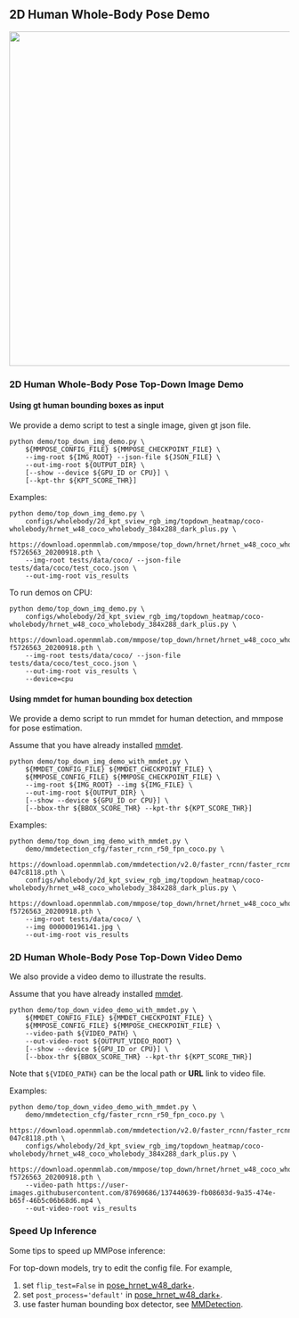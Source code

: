 ## 2D Human Whole-Body Pose Demo

<img src="https://user-images.githubusercontent.com/9464825/95552839-00a61080-0a40-11eb-818c-b8dad7307217.gif" width="600px" alt><br>

### 2D Human Whole-Body Pose Top-Down Image Demo

#### Using gt human bounding boxes as input

We provide a demo script to test a single image, given gt json file.

```shell
python demo/top_down_img_demo.py \
    ${MMPOSE_CONFIG_FILE} ${MMPOSE_CHECKPOINT_FILE} \
    --img-root ${IMG_ROOT} --json-file ${JSON_FILE} \
    --out-img-root ${OUTPUT_DIR} \
    [--show --device ${GPU_ID or CPU}] \
    [--kpt-thr ${KPT_SCORE_THR}]
```

Examples:

```shell
python demo/top_down_img_demo.py \
    configs/wholebody/2d_kpt_sview_rgb_img/topdown_heatmap/coco-wholebody/hrnet_w48_coco_wholebody_384x288_dark_plus.py \
    https://download.openmmlab.com/mmpose/top_down/hrnet/hrnet_w48_coco_wholebody_384x288_dark-f5726563_20200918.pth \
    --img-root tests/data/coco/ --json-file tests/data/coco/test_coco.json \
    --out-img-root vis_results
```

To run demos on CPU:

```shell
python demo/top_down_img_demo.py \
    configs/wholebody/2d_kpt_sview_rgb_img/topdown_heatmap/coco-wholebody/hrnet_w48_coco_wholebody_384x288_dark_plus.py \
    https://download.openmmlab.com/mmpose/top_down/hrnet/hrnet_w48_coco_wholebody_384x288_dark-f5726563_20200918.pth \
    --img-root tests/data/coco/ --json-file tests/data/coco/test_coco.json \
    --out-img-root vis_results \
    --device=cpu
```

#### Using mmdet for human bounding box detection

We provide a demo script to run mmdet for human detection, and mmpose for pose estimation.

Assume that you have already installed [mmdet](https://github.com/open-mmlab/mmdetection).

```shell
python demo/top_down_img_demo_with_mmdet.py \
    ${MMDET_CONFIG_FILE} ${MMDET_CHECKPOINT_FILE} \
    ${MMPOSE_CONFIG_FILE} ${MMPOSE_CHECKPOINT_FILE} \
    --img-root ${IMG_ROOT} --img ${IMG_FILE} \
    --out-img-root ${OUTPUT_DIR} \
    [--show --device ${GPU_ID or CPU}] \
    [--bbox-thr ${BBOX_SCORE_THR} --kpt-thr ${KPT_SCORE_THR}]
```

Examples:

```shell
python demo/top_down_img_demo_with_mmdet.py \
    demo/mmdetection_cfg/faster_rcnn_r50_fpn_coco.py \
    https://download.openmmlab.com/mmdetection/v2.0/faster_rcnn/faster_rcnn_r50_fpn_1x_coco/faster_rcnn_r50_fpn_1x_coco_20200130-047c8118.pth \
    configs/wholebody/2d_kpt_sview_rgb_img/topdown_heatmap/coco-wholebody/hrnet_w48_coco_wholebody_384x288_dark_plus.py \
    https://download.openmmlab.com/mmpose/top_down/hrnet/hrnet_w48_coco_wholebody_384x288_dark-f5726563_20200918.pth \
    --img-root tests/data/coco/ \
    --img 000000196141.jpg \
    --out-img-root vis_results
```

### 2D Human Whole-Body Pose Top-Down Video Demo

We also provide a video demo to illustrate the results.

Assume that you have already installed [mmdet](https://github.com/open-mmlab/mmdetection).

```shell
python demo/top_down_video_demo_with_mmdet.py \
    ${MMDET_CONFIG_FILE} ${MMDET_CHECKPOINT_FILE} \
    ${MMPOSE_CONFIG_FILE} ${MMPOSE_CHECKPOINT_FILE} \
    --video-path ${VIDEO_PATH} \
    --out-video-root ${OUTPUT_VIDEO_ROOT} \
    [--show --device ${GPU_ID or CPU}] \
    [--bbox-thr ${BBOX_SCORE_THR} --kpt-thr ${KPT_SCORE_THR}]
```

Note that `${VIDEO_PATH}` can be the local path or **URL** link to video file.

Examples:

```shell
python demo/top_down_video_demo_with_mmdet.py \
    demo/mmdetection_cfg/faster_rcnn_r50_fpn_coco.py \
    https://download.openmmlab.com/mmdetection/v2.0/faster_rcnn/faster_rcnn_r50_fpn_1x_coco/faster_rcnn_r50_fpn_1x_coco_20200130-047c8118.pth \
    configs/wholebody/2d_kpt_sview_rgb_img/topdown_heatmap/coco-wholebody/hrnet_w48_coco_wholebody_384x288_dark_plus.py \
    https://download.openmmlab.com/mmpose/top_down/hrnet/hrnet_w48_coco_wholebody_384x288_dark-f5726563_20200918.pth \
    --video-path https://user-images.githubusercontent.com/87690686/137440639-fb08603d-9a35-474e-b65f-46b5c06b68d6.mp4 \
    --out-video-root vis_results
```

### Speed Up Inference

Some tips to speed up MMPose inference:

For top-down models, try to edit the config file. For example,

1. set `flip_test=False` in [pose_hrnet_w48_dark+](https://github.com/open-mmlab/mmpose/tree/e1ec589884235bee875c89102170439a991f8450/configs/wholebody/darkpose/coco-wholebody/hrnet_w48_coco_wholebody_384x288_dark_plus.py#L80).
2. set `post_process='default'` in [pose_hrnet_w48_dark+](https://github.com/open-mmlab/mmpose/tree/e1ec589884235bee875c89102170439a991f8450/configs/wholebody/darkpose/coco-wholebody/hrnet_w48_coco_wholebody_384x288_dark_plus.py#L81).
3. use faster human bounding box detector, see [MMDetection](https://mmdetection.readthedocs.io/en/latest/model_zoo.html).
